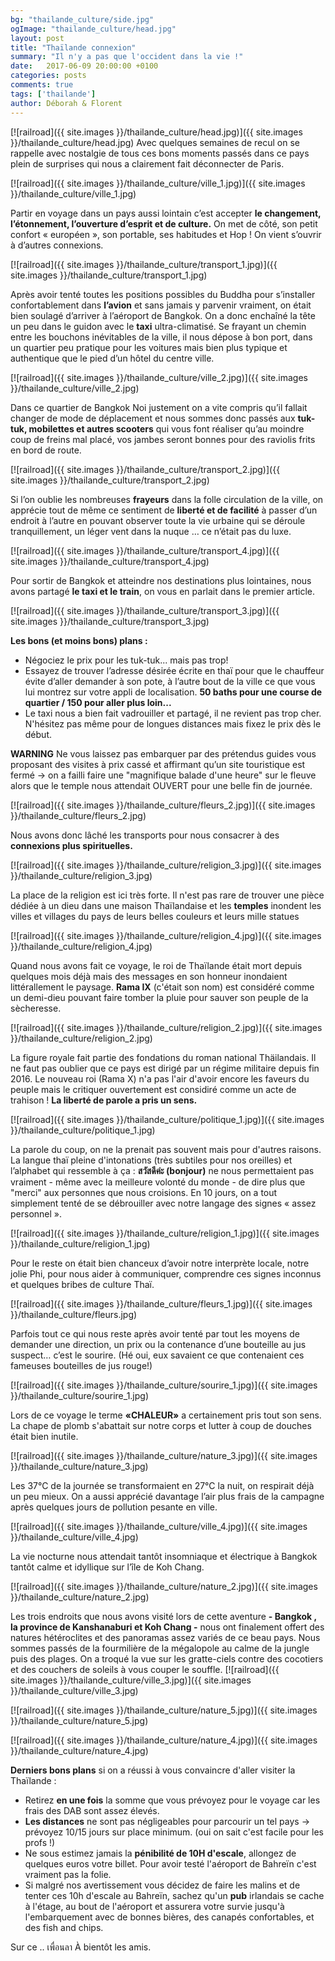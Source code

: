 ```yaml
---
bg: "thailande_culture/side.jpg"
ogImage: "thailande_culture/head.jpg"
layout: post
title: "Thaïlande connexion"
summary: "Il n'y a pas que l'occident dans la vie !"
date:   2017-06-09 20:00:00 +0100
categories: posts
comments: true
tags: ['thailande']
author: Déborah & Florent
---
```

[![railroad]({{ site.images }}/thailande_culture/head.jpg)]({{ site.images }}/thailande_culture/head.jpg)
Avec quelques semaines de recul on se rappelle avec nostalgie de tous ces bons moments passés dans ce pays plein de surprises qui nous a clairement fait déconnecter de Paris.

[![railroad]({{ site.images }}/thailande_culture/ville_1.jpg)]({{ site.images }}/thailande_culture/ville_1.jpg)

Partir en voyage dans un pays aussi lointain c’est accepter **le changement, l’étonnement, l’ouverture d’esprit et de culture.** On met de côté, son petit confort « européen », son portable, ses habitudes et Hop ! On vient s’ouvrir à d’autres connexions.

[![railroad]({{ site.images }}/thailande_culture/transport_1.jpg)]({{ site.images }}/thailande_culture/transport_1.jpg)

Après avoir tenté toutes les positions possibles du Buddha pour s’installer confortablement dans **l’avion** et sans jamais y parvenir vraiment, on était bien soulagé d’arriver à l’aéroport de Bangkok. On a donc enchaîné la tête un peu dans le guidon avec le **taxi** ultra-climatisé. Se frayant un chemin entre les bouchons inévitables de la ville, il nous dépose à bon port, dans un quartier peu pratique pour les voitures mais bien plus typique et authentique que le pied d’un hôtel du centre ville.

[![railroad]({{ site.images }}/thailande_culture/ville_2.jpg)]({{ site.images }}/thailande_culture/ville_2.jpg)

Dans ce quartier de Bangkok Noi justement on a vite compris qu’il fallait changer de mode de déplacement et nous sommes donc passés aux **tuk-tuk, mobilettes et autres scooters** qui vous font réaliser qu’au moindre coup de freins mal placé, vos jambes seront bonnes pour des raviolis frits en bord de route. 

[![railroad]({{ site.images }}/thailande_culture/transport_2.jpg)]({{ site.images }}/thailande_culture/transport_2.jpg)

Si l’on oublie les nombreuses **frayeurs** dans la folle circulation de la ville, on apprécie tout de même ce sentiment de **liberté et de facilité** à passer d’un endroit à l’autre en pouvant observer toute la vie urbaine qui se déroule tranquillement, un léger vent dans la nuque … ce n’était pas du luxe.

[![railroad]({{ site.images }}/thailande_culture/transport_4.jpg)]({{ site.images }}/thailande_culture/transport_4.jpg)

Pour sortir de Bangkok et atteindre nos destinations plus lointaines, nous avons partagé **le taxi et le train**, on vous en parlait dans le premier article. 

[![railroad]({{ site.images }}/thailande_culture/transport_3.jpg)]({{ site.images }}/thailande_culture/transport_3.jpg)

**Les bons (et moins bons) plans :**

- Négociez le prix pour les tuk-tuk... mais pas trop!
- Essayez de trouver l’adresse désirée écrite en thaï pour que le chauffeur évite d’aller demander à son pote, à l’autre bout de la ville ce que vous lui montrez sur votre appli de localisation.
**50 baths pour une course de quartier / 150 pour aller plus loin...**
- Le taxi nous a bien fait vadrouiller et partagé, il ne revient pas trop cher. N'hésitez pas même pour de longues distances mais fixez le prix dès le début.

**WARNING** Ne vous laissez pas embarquer par des prétendus guides vous proposant des visites à prix cassé et affirmant qu’un site touristique est fermé -> on a failli faire une "magnifique balade d'une heure" sur le fleuve alors que le temple nous attendait OUVERT pour une belle fin de journée.

[![railroad]({{ site.images }}/thailande_culture/fleurs_2.jpg)]({{ site.images }}/thailande_culture/fleurs_2.jpg)

Nous avons donc lâché les transports pour nous consacrer à des **connexions plus spirituelles.**

[![railroad]({{ site.images }}/thailande_culture/religion_3.jpg)]({{ site.images }}/thailande_culture/religion_3.jpg)

La place de la religion est ici très forte. Il n'est pas rare de trouver une pièce dédiée à un dieu dans une maison Thaïlandaise et les **temples** inondent les villes et villages du pays de leurs belles couleurs et leurs mille statues

[![railroad]({{ site.images }}/thailande_culture/religion_4.jpg)]({{ site.images }}/thailande_culture/religion_4.jpg)

Quand nous avons fait ce voyage, le roi de Thaïlande était mort depuis quelques mois déjà mais des messages en son honneur inondaient littérallement le paysage. **Rama IX** (c'était son nom) est considéré comme un demi-dieu pouvant faire tomber la pluie pour sauver son peuple de la sècheresse.

[![railroad]({{ site.images }}/thailande_culture/religion_2.jpg)]({{ site.images }}/thailande_culture/religion_2.jpg)

La figure royale fait partie des fondations du roman national Thäilandais. Il ne faut pas oublier que ce pays est dirigé par un régime militaire depuis fin 2016. Le nouveau roi (Rama X) n'a pas l'air d'avoir encore les faveurs du peuple mais le critiquer ouvertement est considiré comme un acte de trahison ! **La liberté de parole a pris un sens.**

[![railroad]({{ site.images }}/thailande_culture/politique_1.jpg)]({{ site.images }}/thailande_culture/politique_1.jpg)

La parole du coup, on ne la prenait pas souvent mais pour d'autres raisons. La langue thaï pleine d'intonations (très subtiles pour nos oreilles) et l’alphabet qui ressemble à ça : **สวัสดีค่ะ  (bonjour)** ne nous permettaient pas vraiment - même avec la meilleure volonté du monde - de dire plus que "merci" aux personnes que nous croisions. En 10 jours, on a tout simplement tenté de se débrouiller avec notre langage des signes « assez personnel ». 

[![railroad]({{ site.images }}/thailande_culture/religion_1.jpg)]({{ site.images }}/thailande_culture/religion_1.jpg)

Pour le reste on était bien chanceux d’avoir notre interprète locale, notre jolie Phi, pour nous aider à communiquer, comprendre ces signes inconnus et quelques bribes de culture Thaï. 

[![railroad]({{ site.images }}/thailande_culture/fleurs_1.jpg)]({{ site.images }}/thailande_culture/fleurs.jpg)

Parfois tout ce qui nous reste après avoir tenté par tout les moyens de demander une direction, un prix ou la contenance d’une bouteille au jus suspect… c’est le sourire.  (Hé oui, eux savaient ce que contenaient ces fameuses bouteilles de jus rouge!)

[![railroad]({{ site.images }}/thailande_culture/sourire_1.jpg)]({{ site.images }}/thailande_culture/sourire_1.jpg)

Lors de ce voyage le terme **«CHALEUR»** a certainement pris tout son sens. La chape de plomb s'abattait sur notre corps et lutter à coup de douches était bien inutile. 

[![railroad]({{ site.images }}/thailande_culture/nature_3.jpg)]({{ site.images }}/thailande_culture/nature_3.jpg)

Les 37°C de la journée se transformaient en 27°C la nuit, on respirait déjà un peu mieux. On a aussi apprécié davantage l’air plus frais de la campagne après quelques jours de pollution pesante en ville.

[![railroad]({{ site.images }}/thailande_culture/ville_4.jpg)]({{ site.images }}/thailande_culture/ville_4.jpg)

La vie nocturne nous attendait tantôt insomniaque et électrique à Bangkok tantôt calme et idyllique sur l’île de Koh Chang.

[![railroad]({{ site.images }}/thailande_culture/nature_2.jpg)]({{ site.images }}/thailande_culture/nature_2.jpg)

Les trois endroits que nous avons visité lors de cette aventure **- Bangkok , la province de Kanshanaburi et Koh Chang -** nous ont finalement offert des natures hétéroclites et des panoramas assez variés de ce beau pays. Nous sommes passés de la fourmilière de la mégalopole au calme de la jungle puis des plages. On a troqué la vue sur les gratte-ciels contre des cocotiers et des couchers de soleils à vous couper le souffle.
[![railroad]({{ site.images }}/thailande_culture/ville_3.jpg)]({{ site.images }}/thailande_culture/ville_3.jpg)


[![railroad]({{ site.images }}/thailande_culture/nature_5.jpg)]({{ site.images }}/thailande_culture/nature_5.jpg)


[![railroad]({{ site.images }}/thailande_culture/nature_4.jpg)]({{ site.images }}/thailande_culture/nature_4.jpg)

 

**Derniers bons plans** si on a réussi à vous convaincre d'aller visiter la Thaïlande :

- Retirez **en une fois** la somme que vous prévoyez pour le voyage car les frais des DAB sont assez élevés.
- **Les distances** ne sont pas négligeables pour parcourir un tel pays -> prévoyez 10/15 jours sur place minimum. (oui on sait c'est facile pour les profs !)
- Ne sous estimez jamais la **pénibilité de 10H d'escale**, allongez de quelques euros votre billet. Pour avoir testé l'aéroport de Bahreïn c'est vraiment pas la folie.
- Si malgré nos avertissement vous décidez de faire les malins et de tenter ces 10h d'escale au Bahreïn, sachez qu'un **pub** irlandais se cache à l'étage, au bout de l'aéroport et assurera votre survie jusqu'à l'embarquement avec de bonnes bières, des canapés confortables, et des fish and chips.

Sur ce .. เพื่อนลา   À bientôt les amis.


